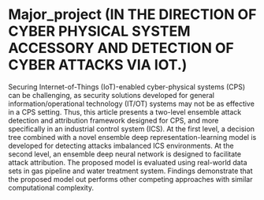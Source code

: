 # Major_project (IN THE DIRECTION OF CYBER PHYSICAL SYSTEM ACCESSORY AND DETECTION OF CYBER ATTACKS VIA IOT.)
Securing Internet-of-Things (IoT)-enabled cyber-physical systems (CPS) can be challenging, as security solutions developed for general information/operational technology (IT/OT) systems may not be as effective in a CPS setting. 
Thus, this article presents a two-level ensemble attack detection and attribution framework designed for CPS, and more specifically in an industrial control system (ICS). 
At the first level, a decision tree combined with a novel ensemble deep representation-learning model is developed for detecting attacks imbalanced ICS environments. 
At the second level, an ensemble deep neural network is designed to facilitate attack attribution. The proposed model is evaluated using real-world data sets in gas pipeline and water treatment system.
Findings demonstrate that the proposed model out performs other competing approaches with similar computational complexity.

